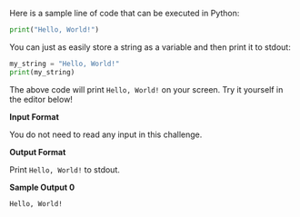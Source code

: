 Here is a sample line of code that can be executed in Python:

```python
print("Hello, World!")
```

You can just as easily store a string as a variable and then print it to stdout:

```python
my_string = "Hello, World!"
print(my_string)
```

The above code will print `Hello, World!` on your screen. Try it yourself in the editor below!

__Input Format__

You do not need to read any input in this challenge.

__Output Format__

Print `Hello, World!` to stdout.

__Sample Output 0__

```
Hello, World!
```
